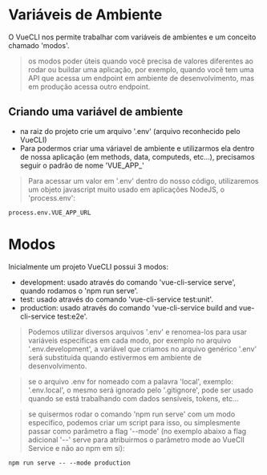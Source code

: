 # Variáveis de Ambiente

O VueCLI nos permite trabalhar com variáveis de ambientes e um conceito chamado 'modos'.

> os modos poder úteis quando você precisa de valores diferentes ao rodar ou buildar uma aplicação, por exemplo, quando você tem uma API que acessa um endpoint em ambiente de desenvolvimento, mas em produção acessa outro endpoint.

## Criando uma variável de ambiente
- na raiz do projeto crie um arquivo '.env' (arquivo reconhecido pelo VueCLI)
- Para podermos criar uma váriavel de ambiente e utilizarmos ela dentro de nossa aplicação (em methods, data, computeds, etc...), precisamos seguir o padrão de nome 'VUE_APP_'

> Para acessar um valor em '.env' dentro do nosso código, utilizaremos um objeto javascript muito usado em aplicações NodeJS, o 'process.env':
```
process.env.VUE_APP_URL
```

# Modos
Inicialmente um projeto VueCLI possui 3 modos:
- development: usado através do comando 'vue-cli-service serve', quando rodamos o 'npm run serve'.
- test: usado através do comando 'vue-cli-service test:unit'.
- production: usado através do comando 'vue-cli-service build and vue-cli-service test:e2e'.

> Podemos utilizar diversos arquivos '.env' e renomea-los para usar variáveis especificas em cada modo, por exemplo no arquivo '.env.development', a variável que criamos no arquivo genérico '.env' será substituida quando estivermos em ambiente de desenvolvimento.

> se o arquivo .env for nomeado com a palavra 'local', exemplo: '.env.local', o mesmo será ignorado pelo '.gitignore', pode ser usado quando se está trabalhando com dados sensíveis, tokens, etc...

> se quisermos rodar o comando 'npm run serve' com um modo específico, podemos criar um script para isso, ou simplesmente passar como parâmetro a flag '--mode' (no exemplo abaixo a flag adicional '--' serve para atribuirmos o parâmetro mode ao VueClI Service e não ao npm em si):
```
npm run serve -- --mode production
```
